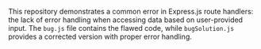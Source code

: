 This repository demonstrates a common error in Express.js route handlers: the lack of error handling when accessing data based on user-provided input.  The `bug.js` file contains the flawed code, while `bugSolution.js` provides a corrected version with proper error handling.